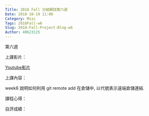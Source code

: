 ```yaml
---
Title: 2018 Fall 分組網誌第六週
Date: 2018-10-19 11:00
Category: Misc
Tags: 2018Fall-w6
Slug: 2018-Fall-Project-Blog-w6
Author: 40623125
---
```


第六週

<!-- PELICAN_END_SUMMARY -->

上課影片：

[Youtube影片](https://www.youtube.com/watch?v=Se0a951cohk)

上課內容：

week6 說明如何利用 git remote add 在倉儲中, 以代號表示遠端倉儲連結.

課程心得：

自評成績：